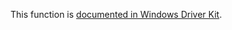 This function is [documented in Windows Driver Kit](https://learn.microsoft.com/en-us/windows-hardware/drivers/ddi/ntifs/nf-ntifs-zwseteafile).
